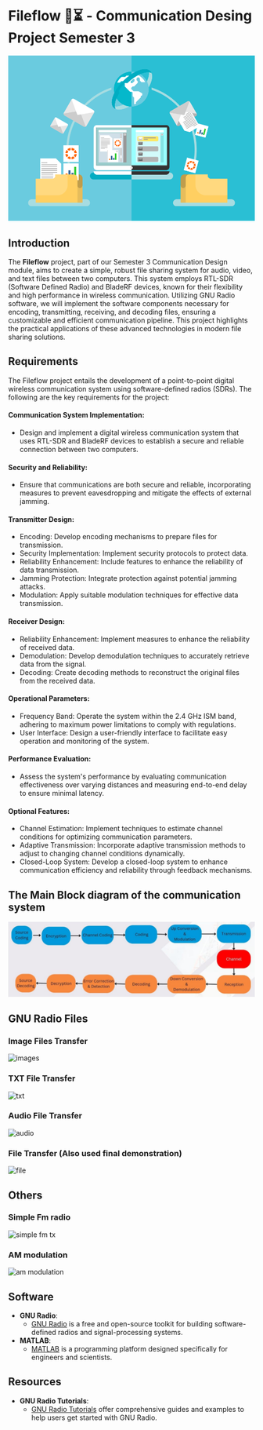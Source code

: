 # Fileflow 📂⏳ - Communication Desing Project Semester 3 
![file share](https://github.com/maduwanthasl/Fileflow-Communication-Desing-Project-Semester-3/blob/main/Pictures/R.png)
## Introduction

The **Fileflow** project, part of our Semester 3 Communication Design module, aims to create a simple, robust file sharing system for audio, video, and text files between two computers. This system employs RTL-SDR (Software Defined Radio) and BladeRF devices, known for their flexibility and high performance in wireless communication. Utilizing GNU Radio software, we will implement the software components necessary for encoding, transmitting, receiving, and decoding files, ensuring a customizable and efficient communication pipeline. This project highlights the practical applications of these advanced technologies in modern file sharing solutions.

## Requirements

The Fileflow project entails the development of a point-to-point digital wireless communication system using software-defined radios (SDRs). The following are the key requirements for the project:

#### Communication System Implementation:
- Design and implement a digital wireless communication system that uses RTL-SDR and BladeRF devices to establish a secure and reliable connection between two computers.
#### Security and Reliability:
- Ensure that communications are both secure and reliable, incorporating measures to prevent eavesdropping and mitigate the effects of external jamming.
#### Transmitter Design:
- Encoding: Develop encoding mechanisms to prepare files for transmission.
- Security Implementation: Implement security protocols to protect data.
- Reliability Enhancement: Include features to enhance the reliability of data transmission.
- Jamming Protection: Integrate protection against potential jamming attacks.
- Modulation: Apply suitable modulation techniques for effective data transmission.
#### Receiver Design:
- Reliability Enhancement: Implement measures to enhance the reliability of received data.
- Demodulation: Develop demodulation techniques to accurately retrieve data from the signal.
- Decoding: Create decoding methods to reconstruct the original files from the received data.

#### Operational Parameters:
- Frequency Band: Operate the system within the 2.4 GHz ISM band, adhering to maximum power limitations to comply with regulations.
- User Interface: Design a user-friendly interface to facilitate easy operation and monitoring of the system.

#### Performance Evaluation:
- Assess the system's performance by evaluating communication effectiveness over varying distances and measuring end-to-end delay to ensure minimal latency.

#### Optional Features:

- Channel Estimation: Implement techniques to estimate channel conditions for optimizing communication parameters.
- Adaptive Transmission: Incorporate adaptive transmission methods to adjust to changing channel conditions dynamically.
- Closed-Loop System: Develop a closed-loop system to enhance communication efficiency and reliability through feedback mechanisms.

## The Main Block diagram of the communication system

![Block diagrma](https://raw.githubusercontent.com/maduwanthasl/Fileflow-Communication-Desing-Project-Semester-3/main/Pictures/block%20diagram.png)

## GNU Radio Files
### Image Files Transfer
![images](https://github.com/maduwanthasl/Fileflow-Communication-Desing-Project-Semester-3/assets/107339150/cb4ca411-7472-40ff-8150-aa84fd1c4996)
### TXT File Transfer
![txt](https://github.com/maduwanthasl/Fileflow-Communication-Desing-Project-Semester-3/assets/107339150/9cb49668-8003-46cc-829b-c56b9f79cdd5)
### Audio File Transfer
![audio](https://github.com/maduwanthasl/Fileflow-Communication-Desing-Project-Semester-3/assets/107339150/09eac3e9-afe9-4758-8057-13db11c03224)
### File Transfer (Also used final demonstration)
![file](https://github.com/maduwanthasl/Fileflow-Communication-Desing-Project-Semester-3/assets/107339150/1016f3b3-1bfe-4803-85f8-a470345232a3)


## Others
### Simple Fm radio
![simple fm tx](https://github.com/maduwanthasl/Fileflow-Communication-Desing-Project-Semester-3/assets/107339150/373ae091-f0a1-40b5-9e53-221a049add17)
### AM modulation
![am modulation](https://github.com/maduwanthasl/Fileflow-Communication-Desing-Project-Semester-3/assets/107339150/3d2d98b7-3ee2-4dbd-b7b7-1061572379cd)

## Software

- **GNU Radio**: 
  - [GNU Radio](https://www.gnuradio.org/) is a free and open-source toolkit for building software-defined radios and signal-processing systems.
- **MATLAB**: 
  - [MATLAB](https://www.mathworks.com/products/matlab.html) is a programming platform designed specifically for engineers and scientists.

## Resources

- **GNU Radio Tutorials**: 
  - [GNU Radio Tutorials](https://wiki.gnuradio.org/index.php/Tutorials) offer comprehensive guides and examples to help users get started with GNU Radio.
